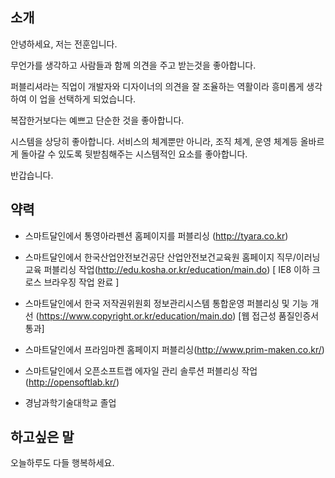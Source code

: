 
## 소개

안녕하세요, 저는 전훈입니다. 

무언가를 생각하고 사람들과 함께 의견을 주고 받는것을 좋아합니다.

퍼블리셔라는 직업이 개발자와 디자이너의 의견을 잘 조율하는 역활이라 흥미롭게 생각하여 이 업을 선택하게 되었습니다.

복잡한거보다는 예쁘고 단순한 것을 좋아합니다.

시스템을 상당히 좋아합니다. 서비스의 체계뿐만 아니라, 조직 체계, 운영 체계등 올바르게 돌아갈 수 있도록 뒷받침해주는 시스템적인 요소를 좋아합니다.

반갑습니다.

## 약력

- 스마트달인에서 통영아라펜션 홈페이지를 퍼블리싱 (http://tyara.co.kr)

- 스마트달인에서 한국산업안전보건공단 산업안전보건교육원 홈페이지 직무/이러닝교육 퍼블리싱 작업(http://edu.kosha.or.kr/education/main.do)
  [ IE8 이하 크로스 브라우징 작업 완료 ]
  
- 스마트달인에서 한국 저작권위원회 정보관리시스템 통합운영 퍼블리싱 및 기능 개선 (https://www.copyright.or.kr/education/main.do)
  [웹 접근성 품질인증서 통과]
  
- 스마트달인에서 프라임마켄 홈페이지 퍼블리싱(http://www.prim-maken.co.kr/)

- 스마트달인에서 오픈소프트랩 에자일 관리 솔루션 퍼블리싱 작업(http://opensoftlab.kr/)

- 경남과학기술대학교 졸업


## 하고싶은 말

오늘하루도 다들 행복하세요.
